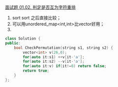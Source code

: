[面试题 01.02. 判定是否互为字符重排](https://leetcode-cn.com/problems/check-permutation-lcci/)

1. sort sort 之后直接比较；
2. 可以用unordered_map<int,int>比vector<int>好用；
3. 
```cpp
class Solution {
public:
    bool CheckPermutation(string s1, string s2) {
        vector<int> v(26,0);
        for(auto it:s1) ++v[it-'a'];
        for(auto it:s2) --v[it-'a'];
        for(auto it:v) if(it!=0) return false;
        return true;
    }
};
```